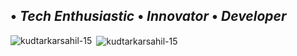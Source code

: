 
## • _Tech Enthusiastic_ • _Innovator_ • _Developer_

<!---
kudtarkarSahil-15/kudtarkarSahil-15 is a ✨ special ✨ repository because its `README.md` (this file) appears on your GitHub profile.
You can click the Preview link to take a look at your changes.
--->

<p><img align="left" src="https://github-readme-stats.vercel.app/api/top-langs?username=kudtarkarsahil-15&show_icons=true&locale=en" alt="kudtarkarsahil-15" /></p>

<p>&nbsp;<img align="center" src="https://github-readme-stats.vercel.app/api?username=kudtarkarsahil-15&show_icons=true&locale=en" alt="kudtarkarsahil-15" /></p>



